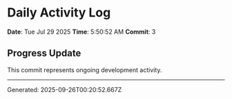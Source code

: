 # Daily Activity Log

**Date**: Tue Jul 29 2025
**Time**: 5:50:52 AM
**Commit**: 3

## Progress Update

This commit represents ongoing development activity.

---
Generated: 2025-09-26T00:20:52.667Z
